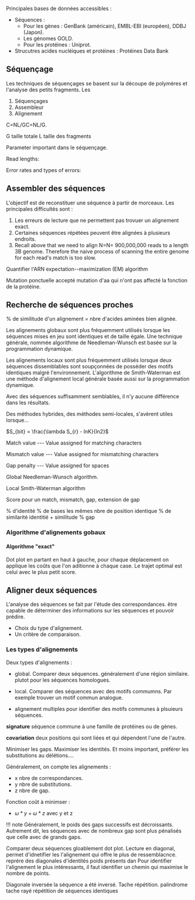 Principales bases de données accessibles :

* Séquences :
    * Pour les gènes : GenBank (américain), EMBL-EBI (européen), DDBJ (Japon). 
    * Les génomes GOLD.
    * Pour les protéines : Uniprot.
* Strucutres acides nucléiques et protéines : Protéines Data Bank

## Séquençage


Les techniques de séquençages se basent sur la découpe de polymères et l'analyse des petits fragments. Les

1.  Séquençages
2.  Assembleur
3.  Alignement

C=NL/GC=NL/G.

G taille totale
L taille des fragments

Parameter important dans le séquençage.

Read lengths: 

Error rates and types of errors:

## Assembler des séquences

L'objectif est de reconstituer une séquence à partir de morceaux. Les principales difficultés sont :

1. Les erreurs de lecture que ne permettent pas trovuer un alignement exact.
2. Certaines séquences répétées peuvent être alignées à plusieurs endroits.
3. Recall above that we need to align N=N= 900,000,000 reads to a length 3B genome. Therefore the naive process of scanning the entire genome for each read's match is too slow.

Quantifier l'ARN expectation--maximization (EM) algorithm

Mutation ponctuelle accepté mutation d'aa qui n'ont pas affecté la fonction de la protéine.

## Recherche de séquences proches

% de similitude d'un alignement = nbre d'acides aminées bien alignée.

Les alignements globaux sont plus fréquemment utilisés lorsque les séquences mises en jeu sont identiques et de taille égale. Une technique générale, nommée algorithme de Needleman-Wunsch est basée sur la
programmation dynamique.

Les alignements locaux sont plus fréquemment utilisés lorsque deux
séquences dissemblables sont soupçonnées de posséder des motifs
identiques malgré l'environnement. L'algorithme de Smith-Waterman est
une méthode d\'alignement local générale basée aussi sur la
programmation dynamique.

Avec des séquences suffisamment semblables, il n'y aucune différence
dans les résultats.

Des méthodes hybrides, des méthodes semi-locales, s'avèrent utiles lorsque...

$S_{bit} = \frac{\lambda S_{r} - lnK}{ln2}$

Match value --- Value assigned for matching characters

Mismatch value --- Value assigned for mismatching characters

Gap penalty --- Value assigned for spaces

Global Needleman-Wunsch algorithm.

Local Smith-Waterman algorithm

Score pour un match, mismatch, gap, extension de gap

% d'identité % de bases les mêmes  nbre de position identique 
% de similarité identitié + similitude 
% gap   

### Algorithme d'alignements gobaux

#### Algorithme "exact"

Dot plot en partant en haut à gauche, pour chaque déplacement on applique les coûts que l'on aditionne à chaque case. Le trajet optimal est celui avec le plus petit score.

## Aligner deux séquences

L'analyse des séquences se fait par l'étude des correspondances.
être capable de déterminer des informations sur les séquences et pouvoir prédire.

* Choix du type d'alignement.
* Un critère de comparaison.

### Les types d'alignements

Deux types d'alignements :

* global. Comparer deux séquences. généralement d'une région similaire. plutot pour les séquences homologues.
* local. Comparer des séquences avec des motifs commumns. Par exemple trouver un motif commun analogue.

* alignement multiples pour identifier des motifs communes à plsuieurs séquences.

__signature__ séquence commune à une famille de protéines ou de gènes.

__covariation__ deux positions qui sont liées et qui dépendent l'une de l'autre.

Minimiser les gaps.
Maximiser les identités.
Et moins important, préférer les substitutions au délétions....

Généralement, on compte les alignements :

* x nbre de correspondances.
* y nbre de substitutions.
* z nbre de gap.

Fonction coût à minimser :

* $\omega * y + \omega * z$ avec y et z 

!!! note 
    Généralement, le poids des gaps successifs est décroissants. Autrement dit, les séquences avec de nombreux gap sont plus pénalisés que celle avec de grands gaps.

Comparer deux séquences gloablement dot plot.
Lecture en diagonal, permet d'idnetifier les l'alignement qui offre le plus de ressemblacnce.
reprére des diagonales d'identités poids présents dan 
Pour identifier l'alignement le plus intéressants, il faut identifier un chemin qui maximise le nombre de points.

Diagonale inversée la séquence a été inversé.
Tache répétition. palindrome
tache rayé répétition de séquences identiques 

